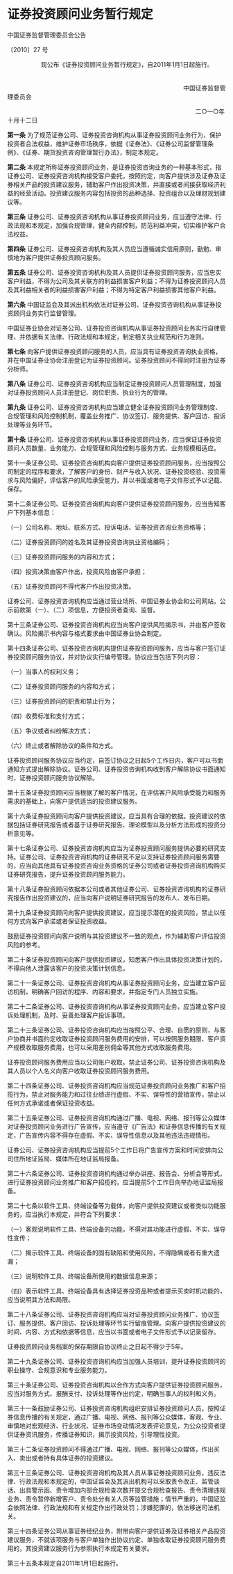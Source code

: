 # 证券投资顾问业务暂行规定  

中国证券监督管理委员会公告

〔2010〕27 号

　　　　　  现公布《证券投资顾问业务暂行规定》，自2011年1月1日起施行。
　　　　　　　　　　　　

　　　　　　　　　　　　　　　　　　　　　　　　　　　　　中国证券监督管理委员会

　　　　　　　　　　　　　　　　　　　　　　　　　　　　　　　二○一○年十月十二日

**第一条** 为了规范证券公司、证券投资咨询机构从事证券投资顾问业务行为，保护投资者合法权益，维护证券市场秩序，依据《证券法》、《证券公司监督管理条例》、《证券、期货投资咨询管理暂行办法》，制定本规定。

**第二条** 本规定所称证券投资顾问业务，是证券投资咨询业务的一种基本形式，指证券公司、证券投资咨询机构接受客户委托，按照约定，向客户提供涉及证券及证券相关产品的投资建议服务，辅助客户作出投资决策，并直接或者间接获取经济利益的经营活动。投资建议服务内容包括投资的品种选择、投资组合以及理财规划建议等。

**第三条** 证券公司、证券投资咨询机构从事证券投资顾问业务，应当遵守法律、行政法规和本规定，加强合规管理，健全内部控制，防范利益冲突，切实维护客户合法权益。

**第四条** 证券公司、证券投资咨询机构及其人员应当遵循诚实信用原则，勤勉、审慎地为客户提供证券投资顾问服务。

**第五条** 证券公司、证券投资咨询机构及其人员提供证券投资顾问服务，应当忠实客户利益，不得为公司及其关联方的利益损害客户利益；不得为证券投资顾问人员及其利益相关者的利益损害客户利益；不得为特定客户利益损害其他客户利益。

**第六条** 中国证监会及其派出机构依法对证券公司、证券投资咨询机构从事证券投资顾问业务实行监督管理。

中国证券业协会对证券公司、证券投资咨询机构从事证券投资顾问业务实行自律管理，并依据有关法律、行政法规和本规定，制定相关执业规范和行为准则。

**第七条** 向客户提供证券投资顾问服务的人员，应当具有证券投资咨询执业资格，并在中国证券业协会注册登记为证券投资顾问。证券投资顾问不得同时注册为证券分析师。

**第八条** 证券公司、证券投资咨询机构应当制定证券投资顾问人员管理制度，加强对证券投资顾问人员注册登记、岗位职责、执业行为的管理。

**第九条** 证券公司、证券投资咨询机构应当建立健全证券投资顾问业务管理制度、合规管理和风险控制机制，覆盖业务推广、协议签订、服务提供、客户回访、投诉处理等业务环节。

**第十条** 证券公司、证券投资咨询机构从事证券投资顾问业务，应当保证证券投资顾问人员数量、业务能力、合规管理和风险控制与服务方式、业务规模相适应。

第十一条证券公司、证券投资咨询机构向客户提供证券投资顾问服务，应当按照公司制定的程序和要求，了解客户的身份、财产与收入状况、证券投资经验、投资需求与风险偏好，评估客户的风险承受能力，并以书面或者电子文件形式予以记载、保存。

第十二条证券公司、证券投资咨询机构向客户提供证券投资顾问服务，应当告知客户下列基本信息：

（一）公司名称、地址、联系方式、投诉电话、证券投资咨询业务资格等；

（二）证券投资顾问的姓名及其证券投资咨询执业资格编码；

（三）证券投资顾问服务的内容和方式；

（四）投资决策由客户作出，投资风险由客户承担；

（五）证券投资顾问不得代客户作出投资决策。

证券公司、证券投资咨询机构应当通过营业场所、中国证券业协会和公司网站，公示前款第（一）、（二）项信息，方便投资者查询、监督。

第十三条证券公司、证券投资咨询机构应当向客户提供风险揭示书，并由客户签收确认。风险揭示书内容与格式要求由中国证券业协会制定。

第十四条证券公司、证券投资咨询机构提供证券投资顾问服务，应当与客户签订证券投资顾问服务协议，并对协议实行编号管理。协议应当包括下列内容：

（一）当事人的权利义务；

（二）证券投资顾问服务的内容和方式；

（三）证券投资顾问的职责和禁止行为；

（四）收费标准和支付方式；

（五）争议或者纠纷解决方式；

（六）终止或者解除协议的条件和方式。

证券投资顾问服务协议应当约定，自签订协议之日起5个工作日内，客户可以书面通知方式提出解除协议。证券公司、证券投资咨询机构收到客户解除协议书面通知时，证券投资顾问服务协议解除。

第十五条证券投资顾问应当根据了解的客户情况，在评估客户风险承受能力和服务需求的基础上，向客户提供适当的投资建议服务。

第十六条证券投资顾问向客户提供投资建议，应当具有合理的依据。投资建议的依据包括证券研究报告或者基于证券研究报告、理论模型以及分析方法形成的投资分析意见等。

第十七条证券公司、证券投资咨询机构应当为证券投资顾问服务提供必要的研究支持。证券公司、证券投资咨询机构的证券研究不足以支持证券投资顾问服务需要的，应当向其他具有证券投资咨询业务资格的证券公司或者证券投资咨询机构购买证券研究报告，提升证券投资顾问服务能力。

第十八条证券投资顾问依据本公司或者其他证券公司、证券投资咨询机构的证券研究报告作出投资建议的，应当向客户说明证券研究报告的发布人、发布日期。

第十九条证券投资顾问向客户提供投资建议，应当提示潜在的投资风险，禁止以任何方式向客户承诺或者保证投资收益。

鼓励证券投资顾问向客户说明与其投资建议不一致的观点，作为辅助客户评估投资风险的参考。

第二十条证券投资顾问向客户提供投资建议，知悉客户作出具体投资决策计划的，不得向他人泄露该客户的投资决策计划信息。

第二十一条证券公司、证券投资咨询机构从事证券投资顾问业务，应当建立客户回访机制，明确客户回访的程序、内容和要求，并指定专门人员独立实施。

第二十二条证券公司、证券投资咨询机构从事证券投资顾问业务，应当建立客户投诉处理机制，及时、妥善处理客户投诉事项。

第二十三条证券公司、证券投资咨询机构应当按照公平、合理、自愿的原则，与客户协商并书面约定收取证券投资顾问服务费用的安排，可以按照服务期限、客户资产规模收取服务费用，也可以采用差别佣金等其他方式收取服务费用。

证券投资顾问服务费用应当以公司账户收取。禁止证券公司、证券投资咨询机构及其人员以个人名义向客户收取证券投资顾问服务费用。

第二十四条证券公司、证券投资咨询机构应当规范证券投资顾问业务推广和客户招揽行为，禁止对服务能力和过往业绩进行虚假、不实、误导性的营销宣传，禁止以任何方式承诺或者保证投资收益。

第二十五条证券公司、证券投资咨询机构通过广播、电视、网络、报刊等公众媒体对证券投资顾问业务进行广告宣传，应当遵守《广告法》和证券信息传播的有关规定，广告宣传内容不得存在虚假、不实、误导性信息以及其他违法违规情形。

证券公司、证券投资咨询机构应当提前5个工作日将广告宣传方案和时间安排向公司住所地证监局、媒体所在地证监局报备。

第二十六条证券公司、证券投资咨询机构通过举办讲座、报告会、分析会等形式，进行证券投资顾问业务推广和客户招揽的，应当提前5个工作日向举办地证监局报备。

第二十七条以软件工具、终端设备等为载体，向客户提供投资建议或者类似功能服务的，应当执行本规定，并符合下列要求：

（一）客观说明软件工具、终端设备的功能，不得对其功能进行虚假、不实、误导性宣传；

（二）揭示软件工具、终端设备的固有缺陷和使用风险，不得隐瞒或者有重大遗漏；

（三）说明软件工具、终端设备所使用的数据信息来源；

（四）表示软件工具、终端设备具有选择证券投资品种或者提示买卖时机功能的，应当说明其方法和局限。

第二十八条证券公司、证券投资咨询机构应当对证券投资顾问业务推广、协议签订、服务提供、客户回访、投诉处理等环节实行留痕管理。向客户提供投资建议的时间、内容、方式和依据等信息，应当以书面或者电子文件形式予以记录留存。

证券投资顾问业务档案的保存期限自协议终止之日起不得少于5年。

第二十九条证券公司、证券投资咨询机构应当加强人员培训，提升证券投资顾问的职业操守、合规意识和专业服务能力。

第三十条证券公司、证券投资咨询机构以合作方式向客户提供证券投资顾问服务，应当对服务方式、报酬支付、投诉处理等作出约定，明确当事人的权利和义务。

第三十一条鼓励证券公司、证券投资咨询机构组织安排证券投资顾问人员，按照证券信息传播的有关规定，通过广播、电视、网络、报刊等公众媒体，客观、专业、审慎地对宏观经济、行业状况、证券市场变动情况发表评论意见，为公众投资者提供证券资讯服务，传播证券知识，揭示投资风险，引导理性投资。

第三十二条证券投资顾问不得通过广播、电视、网络、报刊等公众媒体，作出买入、卖出或者持有具体证券的投资建议。

第三十三条证券公司、证券投资咨询机构及其人员从事证券投资顾问业务，违反法律、行政法规和本规定的，中国证监会及其派出机构可以采取责令改正、监管谈话、出具警示函、责令增加内部合规检查次数并提交合规检查报告、责令清理违规业务、责令暂停新增客户、责令处分有关人员等监管措施；情节严重的，中国证监会依照法律、行政法规和有关规定作出行政处罚；涉嫌犯罪的，依法移送司法机关。

第三十四条证券公司从事证券经纪业务，附带向客户提供证券及证券相关产品投资建议服务，不就该项服务与客户单独作出协议约定、单独收取证券投资顾问服务费用的，其投资建议服务行为参照执行本规定有关要求。

第三十五条本规定自2011年1月1日起施行。
